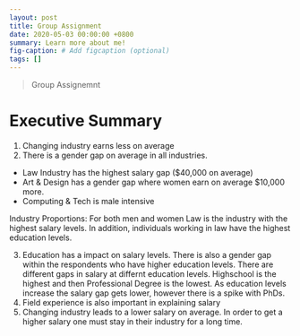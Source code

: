 ```yaml
---
layout: post
title: Group Assignment
date: 2020-05-03 00:00:00 +0800
summary: Learn more about me!
fig-caption: # Add figcaption (optional)
tags: []
---
```


> Group Assignemnt

# Executive Summary

1. Changing industry earns less on average
2. There is a gender gap on average in all industries. 
- Law Industry has the highest salary gap ($40,000 on average)
- Art & Design has a gender gap where women earn on average $10,000 more.
- Computing & Tech is male intensive

Industry Proportions: For both men and women Law is the industry with the highest salary levels. In addition, individuals working in law have the highest education levels. 


3. Education has a impact on salary levels. There is also a gender gap within the respondents who have higher education levels. 
There are different gaps in salary at differnt education levels. Highschool is the highest and then Professional Degree is the lowest. As education levels increase the salary gap gets lower, however there is a spike with PhDs.
5. Field experience is also important in explaining salary
6. Changing industry leads to a lower salary on average. In order to get a higher salary one must stay in their industry for a long time.





